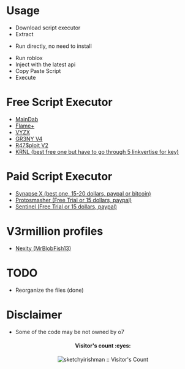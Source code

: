 


# Usage
* Download script executor
* Extract
- Run directly, no need to install
* Run roblox
* Inject with the latest api
* Copy Paste Script
* Execute

# Free Script Executor
- [MainDab](https://github.com/leonardssy/ProjectDab/blob/master/MainDab.zip?raw=true)
- [Flame+](https://bit.ly/FlamePlus)
- [VYZX](https://mega.nz/#!r7pAQRrD!4DwNSCMyjFtxDwyLfQBocOgdgRIv6qeAQnVRE5qSMV0)
- [GR3NY V4](https://mega.nz/#!6nongDhY!EOspUuU-dcE8RHpvV5gJPghOHmujvoBZl-Q-CwWhrBs)
- [R47$ploit V2](https://mega.nz/#!OlxXxLxC!TCgiJ5irRyPQ6CUmGorWLEfMaKF3ze1PXEtVK1qo4AE)
- [KRNL (best free one but have to go through 5 linkvertise for key)](https://cdn.krnl.rocks/krnl_bootstrapper.rar)

# Paid Script Executor
- [Synapse X (best one, 15-20 dollars, paypal or bitcoin)](https://x.synapse.to/)
- [Protosmasher (Free Trial or 15 dollars, paypal)](https://protosmasher.net/)
- [Sentinel (Free Trial or 15 dollars, paypal)](https://elymltd.selly.store/product/a6576d71)

# V3rmillion profiles
- [Nexity (MrBlobFish13)](https://v3rmillion.net/member.php?action=profile&uid=711260)
# TODO
- Reorganize the files (done)

# Disclaimer

* Some of the code may be not owned by o7

<h4 align="center">Visitor's count :eyes:</h4>
<p align="center"><img src="https://profile-counter.glitch.me/%7Bsketchyirishman%7D/count.svg" alt="sketchyirishman :: Visitor's Count" /></p>
